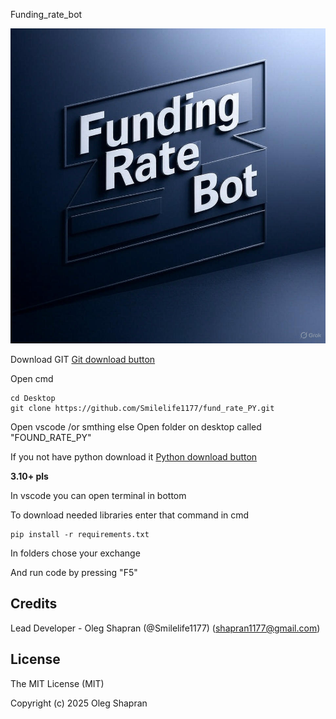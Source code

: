 Funding_rate_bot

![Alt text](images/example.jpg)

Download GIT [Git download button](https://git-scm.com/downloads)

Open cmd

```
cd Desktop
git clone https://github.com/Smilelife1177/fund_rate_PY.git
```

Open vscode /or smthing else
Open folder on desktop called "FOUND_RATE_PY"

If you not have python download it [Python download button](https://www.python.org/downloads/)

**3.10+ pls**

In vscode you can open terminal in bottom

To download needed libraries enter that command in cmd

```
pip install -r requirements.txt
```

In folders chose your exchange

And run code by pressing "F5"

## Credits

Lead Developer - Oleg Shapran (@Smilelife1177) (shapran1177@gmail.com)

## License

The MIT License (MIT)

Copyright (c) 2025 Oleg Shapran
